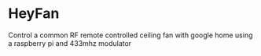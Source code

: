 # HeyFan
Control a common RF remote controlled ceiling fan with google home using a raspberry pi and 433mhz modulator
